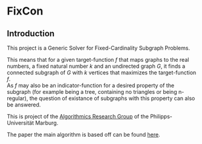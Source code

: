 # FixCon

## Introduction
This project is a Generic Solver for Fixed-Cardinality Subgraph Problems.  

This means that for a given target-function *f* that maps graphs to the real numbers, a fixed natural number *k* and an undirected graph *G*, it finds a connected subgraph of *G* with *k* vertices that maximizes the target-function *f*.  
As *f* may also be an indicator-function for a desired property of the subgraph (for example being a tree, containing no triangles or being n-regular), the question of existance of subgraphs with this property can also be answered.  

This is project of the [Algorithmics Research Group](https://www.uni-marburg.de/en/fb12/research-groups/algorith) of the Philipps-Universität Marburg.  

The paper the main algorithm is based off can be found [here](https://www.uni-marburg.de/de/fb12/arbeitsgruppen/algorith/paper/alenex20-de.umr.fixcon.pdf).

